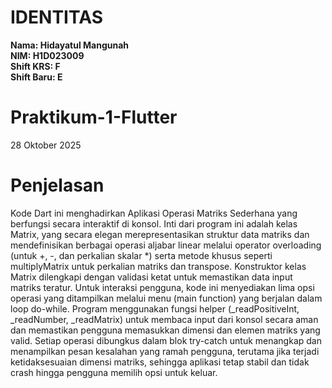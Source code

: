 # IDENTITAS

**Nama: Hidayatul Mangunah**  
**NIM: H1D023009**  
**Shift KRS: F**  
**Shift Baru: E**

# Praktikum-1-Flutter
28 Oktober 2025

# Penjelasan
Kode Dart ini menghadirkan Aplikasi Operasi Matriks Sederhana yang berfungsi secara interaktif di konsol. Inti dari program ini adalah kelas Matrix, yang secara elegan merepresentasikan struktur data matriks dan mendefinisikan berbagai operasi aljabar linear melalui operator overloading (untuk +, -, dan perkalian skalar *) serta metode khusus seperti multiplyMatrix untuk perkalian matriks dan transpose. Konstruktor kelas Matrix dilengkapi dengan validasi ketat untuk memastikan data input matriks teratur. Untuk interaksi pengguna, kode ini menyediakan lima opsi operasi yang ditampilkan melalui menu (main function) yang berjalan dalam loop do-while. Program menggunakan fungsi helper (_readPositiveInt, _readNumber, _readMatrix) untuk membaca input dari konsol secara aman dan memastikan pengguna memasukkan dimensi dan elemen matriks yang valid. Setiap operasi dibungkus dalam blok try-catch untuk menangkap dan menampilkan pesan kesalahan yang ramah pengguna, terutama jika terjadi ketidaksesuaian dimensi matriks, sehingga aplikasi tetap stabil dan tidak crash hingga pengguna memilih opsi untuk keluar.
